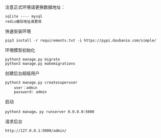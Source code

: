 注意正式环境请更换数据地址：

    sqlite ---- mysql
    redis缓存地址请更改

快速安装环境

    pip3 install -r requirements.txt -i https://pypi.doubanio.com/simple/  
 
环境模型初始化

    python3 manage.py migrate
    python3 manage.py makemigrations
    
创建后台超级用户

    python3 manage.py createsuperuser
        user：admin
        password: admin
启动

    python3 manage。py runserver 0.0.0.0:5000

请求后台

    http://127.0.0.1:5000/admin/